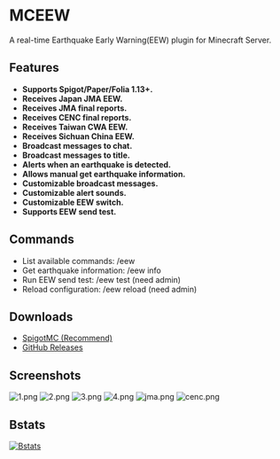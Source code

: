 # MCEEW

A real-time Earthquake Early Warning(EEW) plugin for Minecraft Server.

## Features

*   **Supports Spigot/Paper/Folia 1.13+.**
*   **Receives Japan JMA EEW.**
*   **Receives JMA final reports.**
*   **Receives CENC final reports.**
*   **Receives Taiwan CWA EEW.**
*   **Receives Sichuan China EEW.**
*   **Broadcast messages to chat.**
*   **Broadcast messages to title.**
*   **Alerts when an earthquake is detected.**
*   **Allows manual get earthquake information.**
*   **Customizable broadcast messages.**
*   **Customizable alert sounds.**
*   **Customizable EEW switch.**
*   **Supports EEW send test.**

## Commands

*   List available commands: /eew
*   Get earthquake information: /eew info
*   Run EEW send test: /eew test (need admin)
*   Reload configuration: /eew reload (need admin)

## Downloads

*   [SpigotMC (Recommend)](https://acg.kr/mceew)
*   [GitHub Releases](https://github.com/TenkyuChimata/MCEEW/releases/latest)

## Screenshots

![1.png](https://s2.loli.net/2023/07/12/7GvyPhVtJdUHaTc.png)
![2.png](https://s2.loli.net/2023/07/12/eYKPO9SirQ53cdT.png)
![3.png](https://s2.loli.net/2023/07/12/eYApKT9JfoGBvjg.png)
![4.png](https://s2.loli.net/2023/07/12/UlAbnFifpDGmEBh.png)
![jma.png](https://s2.loli.net/2023/12/27/yVSpoCnzYvcJD2G.png)
![cenc.png](https://s2.loli.net/2023/12/27/dizpJ53BY2RgevS.png)

## Bstats

[![Bstats](https://bstats.org/signatures/bukkit/MCEEW.svg)](https://bstats.org/plugin/bukkit/MCEEW/17261)
